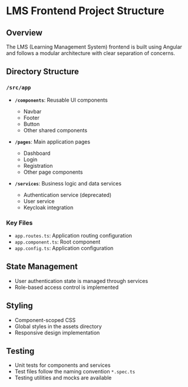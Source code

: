 # LMS Frontend Project Structure

## Overview
The LMS (Learning Management System) frontend is built using Angular and follows a modular architecture with clear separation of concerns.

## Directory Structure

### `/src/app`
- **`/components`**: Reusable UI components
  - Navbar
  - Footer
  - Button
  - Other shared components

- **`/pages`**: Main application pages
  - Dashboard
  - Login
  - Registration
  - Other page components

- **`/services`**: Business logic and data services
  - Authentication service (deprecated)
  - User service
  - Keycloak integration

### Key Files
- `app.routes.ts`: Application routing configuration
- `app.component.ts`: Root component
- `app.config.ts`: Application configuration

## State Management
- User authentication state is managed through services
- Role-based access control is implemented

## Styling
- Component-scoped CSS
- Global styles in the assets directory
- Responsive design implementation

## Testing
- Unit tests for components and services
- Test files follow the naming convention `*.spec.ts`
- Testing utilities and mocks are available
